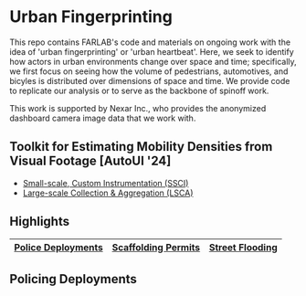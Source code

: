 # Urban Fingerprinting
This repo contains FARLAB's code and materials on ongoing work with the idea of 'urban fingerprinting' or 'urban heartbeat'. Here, we seek to identify how actors in urban environments change over space and time; specifically, we first focus on seeing how the volume of pedestrians, automotives, and bicyles is distributed over dimensions of space and time. We provide code to replicate our analysis or to serve as the backbone of spinoff work. 

This work is supported by Nexar Inc., who provides the anonymized dashboard camera image data that we work with. 

## Toolkit for Estimating Mobility Densities from Visual Footage [AutoUI '24]
- [Small-scale, Custom Instrumentation (SSCI)](docs/guides/ssci.md)
- [Large-scale Collection & Aggregation (LSCA)](docs/guides/lsca.md)


## Highlights 
| [Police Deployments](docs/highlights/nypd.md) | [Scaffolding Permits](docs/highlights/nyc_scaffolding.md) | [Street Flooding](docs/highlights/nyc_street_flooding.md) |
| ---------------------  | ---------------------   | ---------------------  |




## Policing Deployments 
